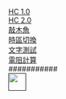 [HC 1.0](https://CK-Choco.github.io/HC.html)  
[HC 2.0](https://CK-Choco.github.io/FTP.html)  
[敲木魚](https://CK-Choco.github.io/wood/index.html)  
[時區切換](https://CK-Choco.github.io/index.html)  
[文字測試](https://CK-Choco.github.io/Text_Test.html)   
[電阻計算](https://CK-Choco.github.io/resistance.html)   
###########  
[<img src="https://s18955.pcdn.co/wp-content/uploads/2018/02/github.png" width="35"/>]()
